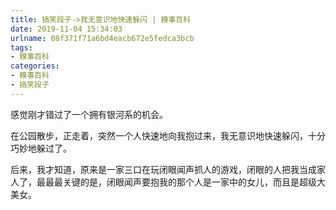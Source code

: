 ```yaml
---
title: 搞笑段子->我无意识地快速躲闪 | 糗事百科
date: 2019-11-04 15:34:03
urlname: 08f371f71a6bd4eacb672e5fedca3bcb
tags: 
- 糗事百科
categories:
- 糗事百科
- 搞笑段子
---
```

感觉刚才错过了一个拥有银河系的机会。

在公园散步，正走着，突然一个人快速地向我抱过来，我无意识地快速躲闪，十分巧妙地躲过了。

后来，我才知道，原来是一家三口在玩闭眼闻声抓人的游戏，闭眼的人把我当成家人了，最最最关键的是，闭眼闻声要抱我的那个人是一家中的女儿，而且是超级大美女。


